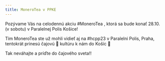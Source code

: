 ```yaml
---
title: MoneroTea v PPKE
---
```

Pozývame Vás na celodennú akciu #MoneroTea , ktorá sa bude konať 28.10. (v sobotu) v Paralelnej Polis Košice! 

Tím MoneroTea ste už mohli vidieť aj na #hcpp23 v Paralelni Polis, Praha, tentokrát prinesú čajovú 🍵 kultúru k nám do Košíc 🙌 

Tak neváhajte a príďte do čajového sveta!!